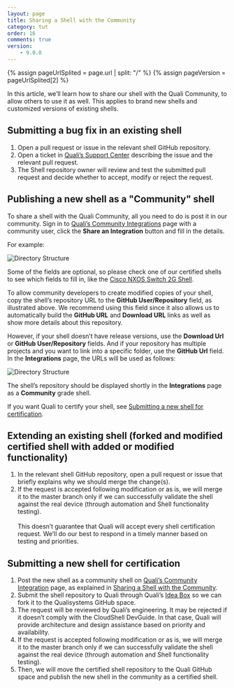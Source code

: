 ```yaml
---
layout: page
title: Sharing a Shell with the Community
category: tut
order: 16
comments: true
version:
    - 9.0.0
---
```


{% assign pageUrlSplited = page.url | split: "/" %}
{% assign pageVersion = pageUrlSplited[2] %}

In this article, we’ll learn how to share our shell with the Quali Community, to allow others to use it as well. This applies to brand new shells and customized versions of existing shells.

## Submitting a bug fix in an existing shell

1. Open a pull request or issue in the relevant shell GitHub repository.
2. Open a ticket in [Quali’s Support Center](https://support.quali.com/) describing the issue and the relevant pull request.
3. The Shell repository owner will review and test the submitted pull request and decide whether to accept, modify or reject the request.

## Publishing a new shell as a "Community" shell

To share a shell with the Quali Community, all you need to do is post it in our community.
Sign in to <a href="https://community.quali.com/integrations" target="_blank">Quali’s Community Integrations</a> page with a community user, click the **Share an Integration** button and fill in the details.

For example:

![Directory Structure]({{site.baseurl}}/assets/new-integration-shell.png)

Some of the fields are optional, so please check one of our certified shells to see which fields to fill in, like the <a href="https://community.quali.com/repos/1336/cisco-nxos-switch-shell-2g-1" target="_blank">Cisco NXOS Switch 2G Shell</a>.

To allow community developers to create modified copies of your shell, copy the shell’s repository URL to the **GitHub User/Repository** field, as illustrated above. We recommend using this field since it also allows us to automatically build the **GitHub URL** and **Download URL** links as well as show more details about this repository.

However, if your shell doesn’t have release versions, use the **Download Url** or **GitHub User/Repository** fields. And if your repository has multiple projects and you want to link into a specific folder, use the **GitHub Url** field. In the **Integrations** page, the URLs will be used as follows:

![Directory Structure]({{site.baseurl}}/assets/new-integration-post.png)

The shell’s repository should be displayed shortly in the **Integrations** page as a **Community** grade shell.

If you want Quali to certify your shell, see [Submitting a new shell for certification](#submitting-a-new-shell-for-certification).

## Extending an existing shell (forked and modified certified shell with added or modified functionality)

1. In the relevant shell GitHub repository, open a pull request or issue that briefly explains why we should merge the change(s).
2. If the request is accepted following modification or as is, we will merge it to the master branch only if we can successfully validate the shell against the real device (through automation and Shell functionality testing). 
<br><br>This doesn’t guarantee that Quali will accept every shell certification request. We’ll do our best to respond in a timely manner based on testing and priorities.

## Submitting a new shell for certification

1. Post the new shell as a community shell on [Quali’s Community Integration](https://community.quali.com/integrations) page, as explained in [Sharing a Shell with the Community]({{site.baseurl}}/shells/{{pageVersion}}/sharing-shells-with-community.html). 
2. Submit the shell repository to Quali through Quali’s [Idea Box](https://community.quali.com/ideabox) so we can fork it to the Qualisystems GitHub space.
3. The request will be reviewed by Quali’s engineering. It may be rejected if it doesn’t comply with the CloudShell DevGuide. In that case, Quali will provide architecture and design assistance based on priority and availability. 
4. If the request is accepted following modification or as is, we will merge it to the master branch only if we can successfully validate the shell against the real device (through automation and Shell functionality testing).
5. Then, we will move the certified shell repository to the Quali GitHub space and publish the new shell in the community as a certified shell.
